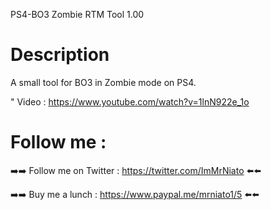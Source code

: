 PS4-BO3 Zombie RTM Tool 1.00
# Description 
A small tool for BO3 in Zombie mode on PS4.

" Video :
https://www.youtube.com/watch?v=1lnN922e_1o

# Follow me :

➡️➡️ Follow me on Twitter : https://twitter.com/ImMrNiato ⬅️⬅️

➡️➡️ Buy me a lunch : https://www.paypal.me/mrniato1/5 ⬅️⬅️
